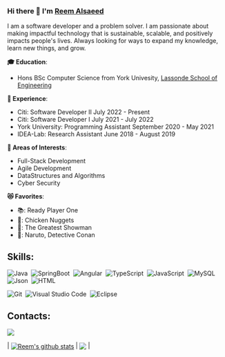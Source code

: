 ### Hi there 👋  I'm [Reem Alsaeed](https://www.linkedin.com/in/reem-alsaeed/) 

I am a software developer and a problem solver. I am passionate about making impactful technology that is sustainable, scalable, and positively impacts people's lives. Always looking for ways to expand my knowledge, learn new things, and grow.

**🎓   Education**:
- Hons BSc Computer Science from York Univesity, [Lassonde School of Engineering](https://lassonde.yorku.ca/)

**💼   Experience**:
- Citi: Software Developer II                        July 2022 - Present
- Citi: Software Developer I                       July 2021 - July 2022
- York University: Programming Assistant        September 2020 - May 2021
- IDEA-Lab: Research Assistant                    June 2018 - August 2019

**🔎   Areas of Interests**:
- Full-Stack Development 
- Agile Development
- DataStructures and Algorithms 
- Cyber Security 


**😻   Favorites**:
- 📚: Ready Player One
- 🍔: Chicken Nuggets
- 🎥: The Greatest Showman
- 🌸: Naruto, Detective Conan

## Skills:

![Java](https://img.shields.io/badge/Java-f89820?style=for-the-badge&logo=Java&logoColor=white)&nbsp;
![SpringBoot](https://img.shields.io/badge/SpringBoot-00ff7f?style=for-the-badge&logo=SpringBoot&logoColor=white)&nbsp;
![Angular](https://img.shields.io/badge/Angular-a6120d?style=for-the-badge&logo=Angular&logoColor=white)&nbsp;
![TypeScript](https://img.shields.io/badge/TypeScript-007acc?style=for-the-badge&logo=TypeScript&logoColor=white)&nbsp;
![JavaScript](https://img.shields.io/badge/JavaScript-f0db4f?style=for-the-badge&logo=JavaScript&logoColor=white)&nbsp;
![MySQL](https://img.shields.io/badge/MySQL-00758f?style=for-the-badge&logo=MySQL&logoColor=white)&nbsp;
![Json](https://img.shields.io/badge/JSON-808080?style=for-the-badge&logo=JSON&logoColor=white)&nbsp;
![HTML](https://img.shields.io/badge/html5-e34c26?style=for-the-badge&logo=html5&logoColor=white)&nbsp;


![Git](https://img.shields.io/badge/GIT-E44C30?style=for-the-badge&logo=git&logoColor=white)&nbsp;
![Visual Studio Code](https://img.shields.io/badge/Visual%20Studio%20Code-0078d7.svg?style=for-the-badge&logo=visual-studio-code&logoColor=white)&nbsp;
![Eclipse](https://img.shields.io/badge/Eclipse-FE7A16.svg?style=for-the-badge&logo=Eclipse&logoColor=white)&nbsp;

## Contacts:
[<img src="https://img.shields.io/badge/linkedin-%2312100E.svg?&style=for-the-badge&logo=linkedin&logoColor=white&color=black" />](https://www.linkedin.com/in/reem-alsaeed/)

| <a href="https://github.com/anuraghazra/github-readme-stats"><img align="center" src="https://github-readme-stats.vercel.app/api?username=reemals&show_icons=true&include_all_commits=true&theme=buefy&hide_border=true" alt="Reem's github stats" /></a> | <a href="https://github.com/anuraghazra/github-readme-stats"><img align="center" src="https://github-readme-stats.vercel.app/api/top-langs/?username=reemals&layout=compact&theme=buefy&hide_border=true" /></a> |


<!--
**reemals/reemals** is a ✨ _special_ ✨ repository because its `README.md` (this file) appears on your GitHub profile.

Here are some ideas to get you started:

- 🔭 I’m currently working on ...
- 🌱 I’m currently learning ...
- 👯 I’m looking to collaborate on ...
- 🤔 I’m looking for help with ...
- 💬 Ask me about ...
- 📫 How to reach me: ...
- 😄 Pronouns: ...
- ⚡ Fun fact: ...
-->
